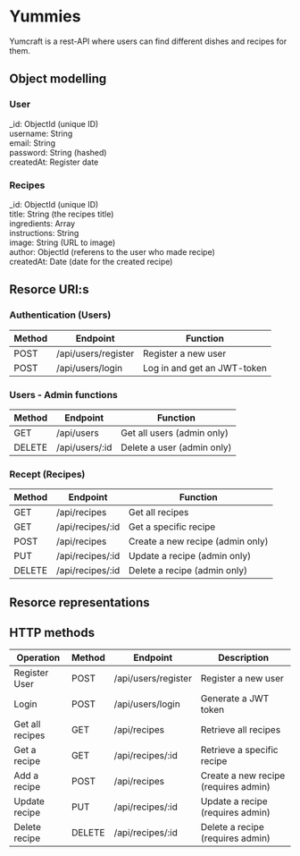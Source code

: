 # Yummies
Yumcraft is a rest-API where users can find different dishes and recipes for them.

## Object modelling
### User
_id: ObjectId (unique ID)<br>
username: String<br>
email: String<br>
password: String (hashed)<br>
createdAt: Register date<br>

### Recipes
_id: ObjectId (unique ID)<br>
title: String (the recipes title)<br>
ingredients: Array<br>
instructions: String<br>
image: String (URL to image)<br>
author: ObjectId (referens to the user who made recipe)<br>
createdAt: Date (date for the created recipe)<br>

## Resorce URI:s
### Authentication (Users)

| Method | Endpoint               | Function                   |
|-------|------------------------|-------------------------------|
| POST  | /api/users/register    | Register a new user   |
| POST  | /api/users/login       | Log in and get an JWT-token |

### Users - Admin functions

| Method  | Endpoint         | Function                     |
|--------|-----------------|----------------------------------|
| GET    | /api/users      | Get all users (admin only) |
| DELETE | /api/users/:id  | Delete a user (admin only) |

### Recept (Recipes)

| Method  | Endpoint            | Function                                     |
|--------|---------------------|--------------------------------------------------|
| GET    | /api/recipes        | Get all recipes                              |
| GET    | /api/recipes/:id    | Get a specific recipe                      |
| POST   | /api/recipes        | Create a new recipe (admin only) |
| PUT    | /api/recipes/:id    | Update a recipe (admin only) |
| DELETE | /api/recipes/:id    | Delete a recipe (admin only) |

## Resorce representations
## HTTP methods

| Operation        | Method  | Endpoint             | Description                                    |
|-----------------|--------|----------------------|------------------------------------------------|
| Register User   | POST   | /api/users/register  | Register a new user                            |
| Login           | POST   | /api/users/login     | Generate a JWT token                          |
| Get all recipes | GET    | /api/recipes        | Retrieve all recipes                          |
| Get a recipe    | GET    | /api/recipes/:id    | Retrieve a specific recipe                    |
| Add a recipe    | POST   | /api/recipes        | Create a new recipe (requires admin) |
| Update recipe   | PUT    | /api/recipes/:id    | Update a recipe (requires admin)     |
| Delete recipe   | DELETE | /api/recipes/:id    | Delete a recipe (requires admin)     |
